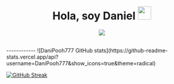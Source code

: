 <h1 align="center"><b>Hola, soy Daniel </b><img src="https://media.giphy.com/media/hvRJCLFzcasrR4ia7z/giphy.gif" width="35"></h1>
<!--  -->
<p align="center">
  <a href="https://github.com/DenverCoder1/readme-typing-svg"><img src="https://readme-typing-svg.herokuapp.com?font=Time+New+Roman&color=cyan&size=25&center=true&vCenter=true&width=600&height=100&lines=Que+la+fuerza+te+acompañe..&hearts;++;Joven+Estudiante,;Amante+de+los+videojuegos,;Apasoñado+de+la+informática..<3"></a>
</p>
<br>
------------
 ![DaniPooh777 GitHub stats](https://github-readme-stats.vercel.app/api?username=DaniPooh777&show_icons=true&theme=radical)    
 
 
 <a href="https://git.io/streak-stats"><img src="https://github-readme-streak-stats.herokuapp.com?user=DaniPooh&theme=dark&border_radius=4&locale=es&date_format=j%20M%5B%20Y%5D" alt="GitHub Streak" /></a> 









